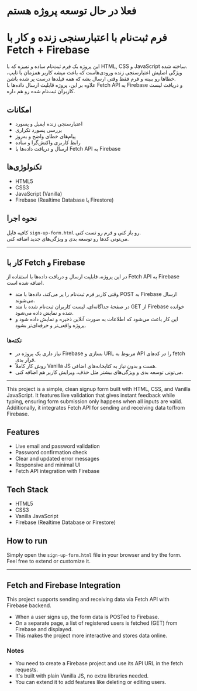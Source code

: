 # فعلا در حال توسعه پروژه هستم 
# فرم ثبت‌نام با اعتبارسنجی زنده و کار با Fetch + Firebase

این پروژه یک فرم ثبت‌نام ساده و تمیزه که با HTML, CSS و JavaScript ساخته شده.  
ویژگی اصلیش اعتبارسنجی زنده ورودی‌هاست که باعث میشه کاربر همزمان با تایپ، خطاها رو ببینه و فرم فقط وقتی ارسال بشه که همه فیلدها درست پر شده باشن.  
علاوه بر این، پروژه قابلیت ارسال داده‌ها با Fetch API به Firebase و دریافت لیست کاربران ثبت‌نام شده رو هم داره.

## امکانات
- اعتبارسنجی زنده ایمیل و پسورد  
- بررسی پسورد تکراری  
- پیام‌های خطای واضح و به‌روز  
- رابط کاربری واکنش‌گرا و ساده  
- ارسال و دریافت داده‌ها با Fetch API به Firebase

## تکنولوژی‌ها
- HTML5  
- CSS3  
- JavaScript (Vanilla)  
- Firebase (Realtime Database یا Firestore)

## نحوه اجرا
کافیه فایل `sign-up-form.html` رو باز کنی و فرم رو تست کنی.  
می‌تونی کدها رو توسعه بدی و ویژگی‌های جدید اضافه کنی.

---

## کار با Fetch و Firebase

در این پروژه، قابلیت ارسال و دریافت داده‌ها با استفاده از Fetch API به Firebase اضافه شده است.  
- وقتی کاربر فرم ثبت‌نام را پر می‌کند، داده‌ها با متد POST به Firebase ارسال می‌شوند.  
- در صفحهٔ جداگانه‌ای، لیست کاربران ثبت‌نام شده با متد GET از Firebase خوانده شده و نمایش داده می‌شود.  
- این کار باعث می‌شود که اطلاعات به صورت آنلاین ذخیره و نمایش داده شود و پروژه واقعی‌تر و حرفه‌ای‌تر بشود.

### نکته‌ها  
- نیاز داری یک پروژه در Firebase بسازی و URL مربوط به API را در کدهای fetch قرار بدی.  
- روش کار کاملاً Vanilla JS هست و بدون نیاز به کتابخانه‌های اضافی.  
- می‌تونی توسعه بدی و ویژگی‌های بیشتر مثل حذف، ویرایش کاربر هم اضافه کنی.

---

This project is a simple, clean signup form built with HTML, CSS, and Vanilla JavaScript. It features live validation that gives instant feedback while typing, ensuring form submission only happens when all inputs are valid.  
Additionally, it integrates Fetch API for sending and receiving data to/from Firebase.

## Features
- Live email and password validation  
- Password confirmation check  
- Clear and updated error messages  
- Responsive and minimal UI  
- Fetch API integration with Firebase

## Tech Stack
- HTML5  
- CSS3  
- Vanilla JavaScript  
- Firebase (Realtime Database or Firestore)

## How to run
Simply open the `sign-up-form.html` file in your browser and try the form.  
Feel free to extend or customize it.

---

## Fetch and Firebase Integration

This project supports sending and receiving data via Fetch API with Firebase backend.  
- When a user signs up, the form data is POSTed to Firebase.  
- On a separate page, a list of registered users is fetched (GET) from Firebase and displayed.  
- This makes the project more interactive and stores data online.

### Notes  
- You need to create a Firebase project and use its API URL in the fetch requests.  
- It's built with plain Vanilla JS, no extra libraries needed.  
- You can extend it to add features like deleting or editing users.
